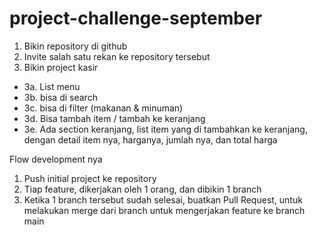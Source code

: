 # project-challenge-september

1. Bikin repository di github
2. Invite salah satu rekan ke repository tersebut
3. Bikin project kasir
  * 3a. List menu
  * 3b. bisa di search
  * 3c. bisa di filter (makanan & minuman)
  * 3d. Bisa tambah item / tambah ke keranjang
  * 3e. Ada section keranjang, list item yang di tambahkan ke keranjang, dengan detail item nya, harganya, jumlah nya, dan total harga

Flow development nya
1. Push initial project ke repository
2. Tiap feature, dikerjakan oleh 1 orang, dan dibikin 1 branch
3. Ketika 1 branch tersebut sudah selesai, buatkan Pull Request, untuk melakukan merge dari branch untuk mengerjakan feature ke branch main

